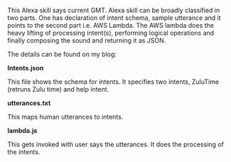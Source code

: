 This Alexa skill says current GMT. Alexa skill can be broadly classified in two parts. One has declaration of intent schema, sample utterance and it points to the second part i.e. AWS Lambda. The AWS lambda does the heavy lifting of processing intent(s), performing logical operations and finally composing the sound and returning it as JSON.The details can be found on my blog:**Intents.json**This file shows the schema for intents. It specifies two intents, ZuluTime (retruns Zulu time) and help intent.**utterances.txt**This maps human utterances to intents. **lambda.js**This gets invoked with user says the utterances. It does the processing of the intents.